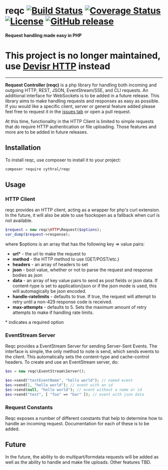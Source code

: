 # reqc [![Build Status](https://travis-ci.org/cythral/reqc.svg?branch=master)](https://travis-ci.org/cythral/reqc) [![Coverage Status](https://coveralls.io/repos/github/cythral/reqc/badge.svg)](https://coveralls.io/github/cythral/reqc) [![License](https://img.shields.io/badge/license-GPL--3.0-blue.svg)](https://github.com/cythral/reqc/blob/master/LICENSE) [![GitHub release](https://img.shields.io/github/release/cythral/reqc.svg)](https://github.com/cythral/reqc/releases/latest)
**Request handling made easy in PHP**

# This project is no longer maintained, use [Devisr HTTP](https://gitlab.com/devisr/http) instead
----

**Request Controller (reqc)** is a php library for handling both  incoming and outgoing HTTP, REST, JSON, EventStream/SSE, and CLI requests.  An additional interface for WebSockets is to be added in a future release.  This library aims to make handling requests and responses as easy as possible.  If you would like a specific client, server or general feature added please feel free to request it in the [issues tab](https://github.com/cythral/reqc/issues) or open a pull request.

At this time, functionality in the HTTP Client is limited to simple requests that do require HTTP authentication or file uploading. Those features and more are to be added in future releases.

## Installation
To install reqc, use composer to install it to your project:

```bash
composer require cythral/reqc
```


## Usage
### HTTP Client
reqc provides an HTTP client, acting as a wrapper for php's curl extension.  In the future, it will also be able to use fsockopen as a fallback when curl is not available.  

```php
$request = new reqc\HTTP\Request($options);
var_dump($request->response);
```

where $options is an array that has the following key => value pairs:

- **url**\* - the url to make the request to
- **method** - the HTTP method to use (GET/POST/etc.)
- **headers** - an array of headers to set
- **json** - bool value, whether or not to parse the request and response bodies as json
- **data** - an array of key value pairs to send as post fields or json data.  If content-type is set to application/json or if the json mode is used, this will automagically be json encoded.
- **handle-ratelimits** - defaults to true.  If true, the request will attempt to retry until a non-429 response code is received.
- **max-attempts** - defaults to 5.  Sets the maximum amount of retry attempts to make if handling rate limits.

\* indicates a required option


### EventStream Server
Reqc provides a EventStream Server for sending Server-Sent Events.  The interface is simple, the only method to note is send, which sends events to the client.  This automatically sets the content-type and cache-control headers.  To create and use an EventStream server, do:

```php
$es = new reqc\EventStream\Server();

$es->send("testEventName", "hello world"); // named event
$es->send(1, "hello world"); // event with an id
$es->send(null, "hello world"); // event without a name or id
$es->send("test", [ "foo" => "bar" ]); // event with json data
```

### Request Constants
Reqc exposes a number of different constants that help to determine how to handle an incoming request. Documentation for each of these is to be added.


## Future
In the future, the ability to do multipart/formdata requests will be added as well as the ability to handle and make file uploads.  Other features TBD.

